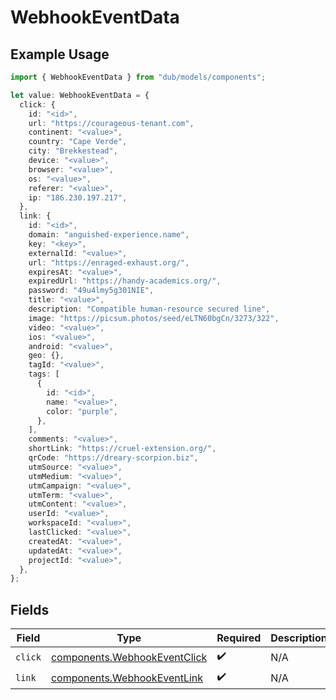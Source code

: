 # WebhookEventData

## Example Usage

```typescript
import { WebhookEventData } from "dub/models/components";

let value: WebhookEventData = {
  click: {
    id: "<id>",
    url: "https://courageous-tenant.com",
    continent: "<value>",
    country: "Cape Verde",
    city: "Brekkestead",
    device: "<value>",
    browser: "<value>",
    os: "<value>",
    referer: "<value>",
    ip: "186.230.197.217",
  },
  link: {
    id: "<id>",
    domain: "anguished-experience.name",
    key: "<key>",
    externalId: "<value>",
    url: "https://enraged-exhaust.org/",
    expiresAt: "<value>",
    expiredUrl: "https://handy-academics.org/",
    password: "49u4lmy5g301NIE",
    title: "<value>",
    description: "Compatible human-resource secured line",
    image: "https://picsum.photos/seed/eLTN60bgCn/3273/322",
    video: "<value>",
    ios: "<value>",
    android: "<value>",
    geo: {},
    tagId: "<value>",
    tags: [
      {
        id: "<id>",
        name: "<value>",
        color: "purple",
      },
    ],
    comments: "<value>",
    shortLink: "https://cruel-extension.org/",
    qrCode: "https://dreary-scorpion.biz",
    utmSource: "<value>",
    utmMedium: "<value>",
    utmCampaign: "<value>",
    utmTerm: "<value>",
    utmContent: "<value>",
    userId: "<value>",
    workspaceId: "<value>",
    lastClicked: "<value>",
    createdAt: "<value>",
    updatedAt: "<value>",
    projectId: "<value>",
  },
};
```

## Fields

| Field                                                                        | Type                                                                         | Required                                                                     | Description                                                                  |
| ---------------------------------------------------------------------------- | ---------------------------------------------------------------------------- | ---------------------------------------------------------------------------- | ---------------------------------------------------------------------------- |
| `click`                                                                      | [components.WebhookEventClick](../../models/components/webhookeventclick.md) | :heavy_check_mark:                                                           | N/A                                                                          |
| `link`                                                                       | [components.WebhookEventLink](../../models/components/webhookeventlink.md)   | :heavy_check_mark:                                                           | N/A                                                                          |